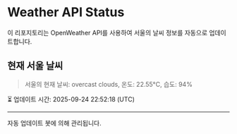 
# Weather API Status

이 리포지토리는 OpenWeather API를 사용하여 서울의 날씨 정보를 자동으로 업데이트합니다.

## 현재 서울 날씨
> 서울의 현재 날씨: overcast clouds, 온도: 22.55°C, 습도: 94%

⏳ 업데이트 시간: 2025-09-24 22:52:18 (UTC)

---
자동 업데이트 봇에 의해 관리됩니다.

